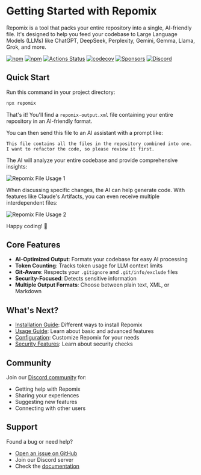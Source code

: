 # Getting Started with Repomix

Repomix is a tool that packs your entire repository into a single, AI-friendly file. It's designed to help you feed your codebase to Large Language Models (LLMs) like ChatGPT, DeepSeek, Perplexity, Gemini, Gemma, Llama, Grok, and more.

[![npm](https://img.shields.io/npm/v/repomix.svg?maxAge=1000)](https://www.npmjs.com/package/repomix)
[![npm](https://img.shields.io/npm/d18m/repomix)](https://www.npmjs.com/package/repomix)
[![Actions Status](https://github.com/yamadashy/repomix/actions/workflows/ci.yml/badge.svg)](https://github.com/yamadashy/repomix/actions?query=workflow%3A"ci")
[![codecov](https://codecov.io/github/yamadashy/repomix/graph/badge.svg)](https://codecov.io/github/yamadashy/repomix)
[![Sponsors](https://img.shields.io/github/sponsors/yamadashy?logo=github)](https://github.com/sponsors/yamadashy)
[![Discord](https://badgen.net/discord/online-members/wNYzTwZFku?icon=discord&label=discord)](https://discord.gg/wNYzTwZFku)

## Quick Start

Run this command in your project directory:

```bash
npx repomix
```

That's it! You'll find a `repomix-output.xml` file containing your entire repository in an AI-friendly format.

You can then send this file to an AI assistant with a prompt like:

```
This file contains all the files in the repository combined into one.
I want to refactor the code, so please review it first.
```

The AI will analyze your entire codebase and provide comprehensive insights:

![Repomix File Usage 1](/images/docs/repomix-file-usage-1.png)

When discussing specific changes, the AI can help generate code. With features like Claude's Artifacts, you can even receive multiple interdependent files:

![Repomix File Usage 2](/images/docs/repomix-file-usage-2.png)

Happy coding! 🚀

## Core Features

- **AI-Optimized Output**: Formats your codebase for easy AI processing
- **Token Counting**: Tracks token usage for LLM context limits
- **Git-Aware**: Respects your `.gitignore` and `.git/info/exclude` files
- **Security-Focused**: Detects sensitive information
- **Multiple Output Formats**: Choose between plain text, XML, or Markdown

## What's Next?

- [Installation Guide](installation.md): Different ways to install Repomix
- [Usage Guide](usage.md): Learn about basic and advanced features
- [Configuration](configuration.md): Customize Repomix for your needs
- [Security Features](security.md): Learn about security checks

## Community

Join our [Discord community](https://discord.gg/wNYzTwZFku) for:
- Getting help with Repomix
- Sharing your experiences
- Suggesting new features
- Connecting with other users

## Support

Found a bug or need help?
- [Open an issue on GitHub](https://github.com/yamadashy/repomix/issues)
- Join our Discord server
- Check the [documentation](https://repomix.com)
